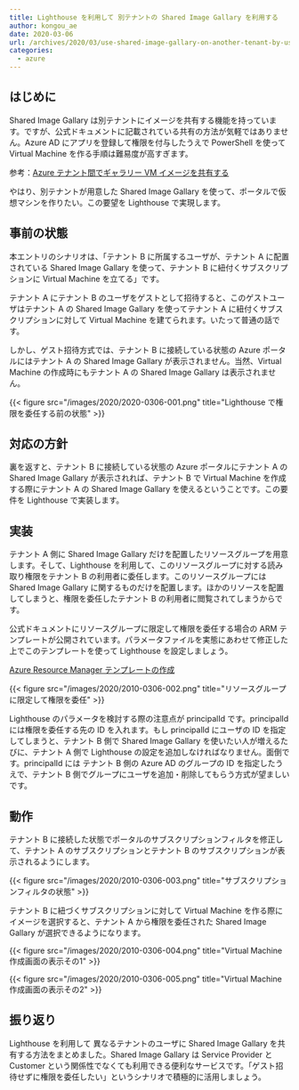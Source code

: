 ```yaml
---
title: Lighthouse を利用して 別テナントの Shared Image Gallary を利用する
author: kongou_ae
date: 2020-03-06
url: /archives/2020/03/use-shared-image-gallary-on-another-tenant-by-using-lighthouse
categories:
  - azure
---
```


## はじめに

Shared Image Gallary は別テナントにイメージを共有する機能を持っています。ですが、公式ドキュメントに記載されている共有の方法が気軽ではありません。Azure AD にアプリを登録して権限を付与したうえで PowerShell を使って Virtual Machine を作る手順は難易度が高すぎます。

参考：[Azure テナント間でギャラリー VM イメージを共有する](https://docs.microsoft.com/ja-jp/azure/virtual-machines/windows/share-images-across-tenants)

やはり、別テナントが用意した Shared Image Gallary を使って、ポータルで仮想マシンを作りたい。この要望を Lighthouse で実現します。

## 事前の状態

本エントリのシナリオは、「テナント B に所属するユーザが、テナント A に配置されている Shared Image Gallary を使って、テナント B に紐付くサブスクリプションに Virtual Machine を立てる」です。

テナント A にテナント B のユーザをゲストとして招待すると、このゲストユーザはテナント A の Shared Image Gallary を使ってテナント A に紐付くサブスクリプションに対して Virtual Machine を建てられます。いたって普通の話です。

しかし、ゲスト招待方式では、テナント B に接続している状態の Azure ポータルにはテナント A の Shared Image Gallary が表示されません。当然、Virtual Machine の作成時にもテナント A の Shared Image Gallary は表示されません。

{{< figure src="/images/2020/2020-0306-001.png" title="Lighthouse で権限を委任する前の状態" >}}

## 対応の方針

裏を返すと、テナント B に接続している状態の Azure ポータルにテナント A の Shared Image Gallary が表示されれば、テナント B で Virtual Machine を作成する際にテナント A の Shared Image Gallary を使えるということです。この要件を Lighthouse で実装します。

## 実装

テナント A 側に Shared Image Gallary だけを配置したリソースグループを用意します。そして、Lighthouse を利用して、このリソースグループに対する読み取り権限をテナント B の利用者に委任します。このリソースグループには Shared Image Gallary に関するものだけを配置します。ほかのリソースを配置してしまうと、権限を委任したテナント B の利用者に閲覧されてしまうからです。

公式ドキュメントにリソースグループに限定して権限を委任する場合の ARM テンプレートが公開されています。パラメータファイルを実態にあわせて修正した上でこのテンプレートを使って Lighthouse を設定しましょう。

[Azure Resource Manager テンプレートの作成](https://docs.microsoft.com/ja-jp/azure/lighthouse/how-to/onboard-customer#create-an-azure-resource-manager-template)

{{< figure src="/images/2020/2010-0306-002.png" title="リソースグループに限定して権限を委任" >}}

Lighthouse のパラメータを検討する際の注意点が principalId です。principalId には権限を委任する先の ID を入れます。もし principalId にユーザの ID を指定してしまうと、テナント B 側で Shared Image Gallary を使いたい人が増えるたびに、テナント A 側で Lighthouse の設定を追加しなければなりません。面倒です。principalId には テナント B 側の Azure AD のグループの ID を指定したうえで、テナント B 側でグループにユーザを追加・削除してもらう方式が望ましいです。

## 動作

テナント B に接続した状態でポータルのサブスクリプションフィルタを修正して、テナント A のサブスクリプションとテナント B のサブスクリプションが表示されるようにします。

{{< figure src="/images/2020/2010-0306-003.png" title="サブスクリプションフィルタの状態" >}}

テナント B に紐づくサブスクリプションに対して Virtual Machine を作る際にイメージを選択すると、テナント A から権限を委任された Shared Image Gallary が選択できるようになります。

{{< figure src="/images/2020/2010-0306-004.png" title="Virtual Machine 作成画面の表示その1" >}}

{{< figure src="/images/2020/2010-0306-005.png" title="Virtual Machine 作成画面の表示その2" >}}

## 振り返り

Lighthouse を利用して 異なるテナントのユーザに Shared Image Gallary を共有する方法をまとめました。Shared Image Gallary は Service Provider と Customer という関係性でなくても利用できる便利なサービスです。「ゲスト招待せずに権限を委任したい」というシナリオで積極的に活用しましょう。
